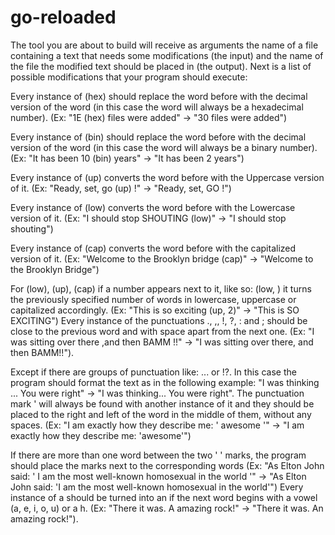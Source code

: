 # go-reloaded

The tool you are about to build will receive as arguments the name of a file containing a text that needs some modifications (the input) and the name of the file the modified text should be placed in (the output). Next is a list of possible modifications that your program should execute:

Every instance of (hex) should replace the word before with the decimal version of the word (in this case the word will always be a hexadecimal number). (Ex: "1E (hex) files were added" -> "30 files were added")

Every instance of (bin) should replace the word before with the decimal version of the word (in this case the word will always be a binary number). (Ex: "It has been 10 (bin) years" -> "It has been 2 years")

Every instance of (up) converts the word before with the Uppercase version of it. (Ex: "Ready, set, go (up) !" -> "Ready, set, GO !")

Every instance of (low) converts the word before with the Lowercase version of it. (Ex: "I should stop SHOUTING (low)" -> "I should stop shouting")

Every instance of (cap) converts the word before with the capitalized version of it. (Ex: "Welcome to the Brooklyn bridge (cap)" -> "Welcome to the Brooklyn Bridge")

For (low), (up), (cap) if a number appears next to it, like so: (low, <number>) it turns the previously specified number of words in lowercase, uppercase or capitalized accordingly. (Ex: "This is so exciting (up, 2)" -> "This is SO EXCITING")
Every instance of the punctuations ., ,, !, ?, : and ; should be close to the previous word and with space apart from the next one. (Ex: "I was sitting over there ,and then BAMM !!" -> "I was sitting over there, and then BAMM!!").

Except if there are groups of punctuation like: ... or !?. In this case the program should format the text as in the following example: "I was thinking ... You were right" -> "I was thinking... You were right".
The punctuation mark ' will always be found with another instance of it and they should be placed to the right and left of the word in the middle of them, without any spaces. (Ex: "I am exactly how they describe me: ' awesome '" -> "I am exactly how they describe me: 'awesome'")

If there are more than one word between the two ' ' marks, the program should place the marks next to the corresponding words (Ex: "As Elton John said: ' I am the most well-known homosexual in the world '" -> "As Elton John said: 'I am the most well-known homosexual in the world'")
Every instance of a should be turned into an if the next word begins with a vowel (a, e, i, o, u) or a h. (Ex: "There it was. A amazing rock!" -> "There it was. An amazing rock!").
